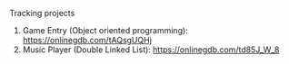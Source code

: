 Tracking projects

1. Game Entry (Object oriented programming): https://onlinegdb.com/tAQsgUQHj
2. Music Player (Double Linked List): https://onlinegdb.com/td85J_W_8



